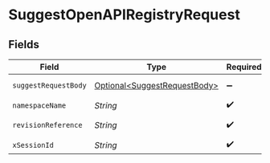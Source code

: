 # SuggestOpenAPIRegistryRequest


## Fields

| Field                                                                      | Type                                                                       | Required                                                                   | Description                                                                |
| -------------------------------------------------------------------------- | -------------------------------------------------------------------------- | -------------------------------------------------------------------------- | -------------------------------------------------------------------------- |
| `suggestRequestBody`                                                       | [Optional\<SuggestRequestBody>](../../models/shared/SuggestRequestBody.md) | :heavy_minus_sign:                                                         | Suggest options                                                            |
| `namespaceName`                                                            | *String*                                                                   | :heavy_check_mark:                                                         | N/A                                                                        |
| `revisionReference`                                                        | *String*                                                                   | :heavy_check_mark:                                                         | Tag or digest                                                              |
| `xSessionId`                                                               | *String*                                                                   | :heavy_check_mark:                                                         | N/A                                                                        |